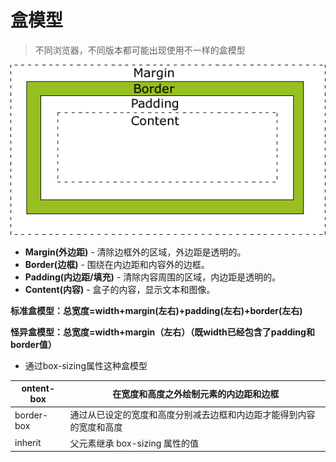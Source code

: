# 盒模型

> 不同浏览器，不同版本都可能出现使用不一样的盒模型

![](file/image_53thfazNOi.png)

-   **Margin(外边距)** - 清除边框外的区域，外边距是透明的。
-   **Border(边框)** - 围绕在内边距和内容外的边框。
-   **Padding(内边距/填充)** - 清除内容周围的区域，内边距是透明的。
-   **Content(内容)** - 盒子的内容，显示文本和图像。

**标准盒模型：总宽度=width+margin(左右)+padding(左右)+border(左右)**

**怪异盒模型：总宽度=width+margin（左右）（既width已经包含了padding和border值）**

-   通过box-sizing属性这种盒模型

| ontent-box | 在宽度和高度之外绘制元素的内边距和边框                |
| ---------- | ---------------------------------- |
| border-box | 通过从已设定的宽度和高度分别减去边框和内边距才能得到内容的宽度和高度 |
| inherit    | 父元素继承 box-sizing 属性的值              |

